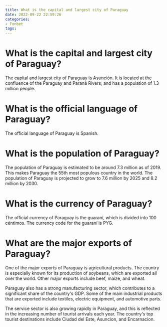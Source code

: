 ```yaml
---
title: What is the capital and largest city of Paraguay
date: 2022-09-22 22:59:26
categories:
- Fonbet
tags:
---
```



#  What is the capital and largest city of Paraguay?

The capital and largest city of Paraguay is Asunción. It is located at the confluence of the Paraguay and Paraná Rivers, and has a population of 1.3 million people.

#  What is the official language of Paraguay?

The official language of Paraguay is Spanish.

#  What is the population of Paraguay?

The population of Paraguay is estimated to be around 7.3 million as of 2019. This makes Paraguay the 55th most populous country in the world. The population of Paraguay is projected to grow to 7.6 million by 2025 and 8.2 million by 2030.

#  What is the currency of Paraguay?

The official currency of Paraguay is the guaraní, which is divided into 100 céntimos. The currency code for the guaraní is PYG.

#  What are the major exports of Paraguay?

One of the major exports of Paraguay is agricultural products. The country is especially known for its production of soybeans, which are exported all over the world. Other major exports include beef, maize, and wheat.

Paraguay also has a strong manufacturing sector, which contributes to a significant share of the country's GDP. Some of the main industrial products that are exported include textiles, electric equipment, and automotive parts.

The service sector is also growing rapidly in Paraguay, and this is reflected in the increasing number of tourist arrivals each year. The country's top tourist destinations include Ciudad del Este, Asuncion, and Encarnacion.